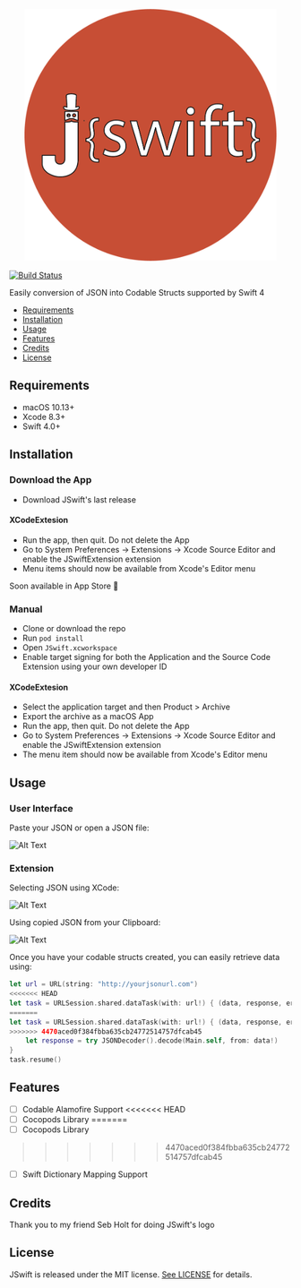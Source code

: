 

<p align="center">
  <img src="./Art/JSWIFTLOGO.png" alt="drawing" width="450" height="450"/>
</p>

[![Build Status](https://travis-ci.org/ConradoMateu/JSwift.svg?branch=master)](https://travis-ci.org/ConradoMateu/JSwift)

Easily conversion of JSON into Codable Structs supported by Swift 4

- [Requirements](#requirements)
- [Installation](#installation)
- [Usage](#usage)
- [Features](#features)
- [Credits](#credits)
- [License](#license)

## Requirements

- macOS 10.13+
- Xcode 8.3+
- Swift 4.0+

## Installation

### Download the App

- Download JSwift's last release

#### XCodeExtesion
- Run the app, then quit. Do not delete the App
- Go to System Preferences -> Extensions -> Xcode Source Editor and enable the JSwiftExtension extension
- Menu items should now be available from Xcode's Editor menu

Soon available in App Store 🙌

### Manual

- Clone or download the repo
- Run ``pod install``
- Open ``JSwift.xcworkspace``
- Enable target signing for both the Application and the Source Code Extension using your own developer ID

#### XCodeExtesion
- Select the application target and then Product > Archive
- Export the archive as a macOS App
- Run the app, then quit. Do not delete the App
- Go to System Preferences -> Extensions -> Xcode Source Editor and enable the JSwiftExtension extension
- The menu item should now be available from Xcode's Editor menu


## Usage

### User Interface

Paste your JSON or open a JSON file:

![Alt Text](https://media.giphy.com/media/mPzOSufN2bkZwgXqwg/giphy.gif)

### Extension

Selecting JSON using XCode:

![Alt Text](https://media.giphy.com/media/1g2JAtxGpTNAg4tSQs/giphy.gif)

Using copied JSON from your Clipboard:

![Alt Text](https://media.giphy.com/media/2kNswBCM2hUj9ZnTwJ/giphy.gif)


Once you have your codable structs created, you can easily retrieve data using:

```swift
let url = URL(string: "http://yourjsonurl.com")
<<<<<<< HEAD
let task = URLSession.shared.dataTask(with: url!) { (data, response, error) in
=======
let task = URLSession.shared.dataTask(with: url!) { (data, response, error) in
>>>>>>> 4470aced0f384fbba635cb24772514757dfcab45
	let response = try JSONDecoder().decode(Main.self, from: data!)
}
task.resume()
```


## Features

- [ ] Codable Alamofire Support
<<<<<<< HEAD
- [ ] Cocopods Library
=======
- [ ] Cocopods Library
>>>>>>> 4470aced0f384fbba635cb24772514757dfcab45
- [ ] Swift Dictionary Mapping Support

## Credits

Thank you to my friend Seb Holt for doing JSwift's logo


## License

JSwift is released under the MIT license. [See LICENSE](https://github.com/ConradoMateu/JSwift/blob/master/LICENSE) for details.
